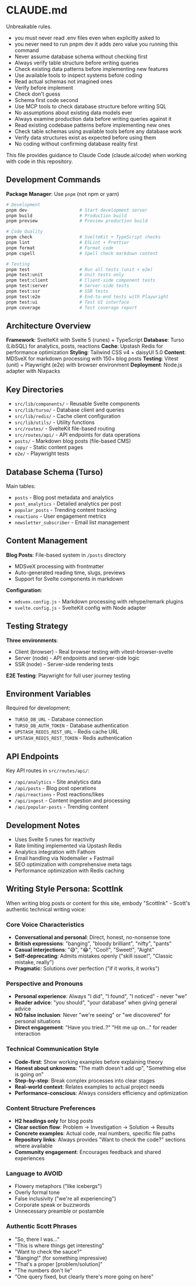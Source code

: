 # CLAUDE.md

<!-- cspell:ignore Nixpacks -->

Unbreakable rules.

- you must never read .env files even when explicitly asked to
- you never need to run pnpm dev it adds zero value you running this
  command
- Never assume database schema without checking first
- Always verify table structure before writing queries
- Check existing data patterns before implementing new features
- Use available tools to inspect systems before coding
- Read actual schemas not imagined ones
- Verify before implement
- Check don't guess
- Schema first code second
- Use MCP tools to check database structure before writing SQL
- No assumptions about existing data models ever
- Always examine production data before writing queries against it
- Read existing codebase patterns before implementing new ones
- Check table schemas using available tools before any database work
- Verify data structures exist as expected before using them
- No coding without confirming database reality first

This file provides guidance to Claude Code (claude.ai/code) when
working with code in this repository.

## Development Commands

**Package Manager**: Use `pnpm` (not npm or yarn)

```bash
# Development
pnpm dev                    # Start development server
pnpm build                  # Production build
pnpm preview                # Preview production build

# Code Quality
pnpm check                  # SvelteKit + TypeScript checks
pnpm lint                   # ESLint + Prettier
pnpm format                 # Format code
pnpm cspell                 # Spell check markdown content

# Testing
pnpm test                   # Run all tests (unit + e2e)
pnpm test:unit              # Unit tests only
pnpm test:client            # Client-side component tests
pnpm test:server            # Server-side tests
pnpm test:ssr               # SSR tests
pnpm test:e2e               # End-to-end tests with Playwright
pnpm test:ui                # Test UI interface
pnpm coverage               # Test coverage report
```

## Architecture Overview

**Framework**: SvelteKit with Svelte 5 (runes) + TypeScript
**Database**: Turso (LibSQL) for analytics, posts, reactions
**Cache**: Upstash Redis for performance optimization **Styling**:
Tailwind CSS v4 + daisyUI 5.0 **Content**: MDSveX for markdown
processing with 150+ blog posts **Testing**: Vitest (unit) +
Playwright (e2e) with browser environment **Deployment**: Node.js
adapter with Nixpacks

## Key Directories

- `src/lib/components/` - Reusable Svelte components
- `src/lib/turso/` - Database client and queries
- `src/lib/redis/` - Cache client configuration
- `src/lib/utils/` - Utility functions
- `src/routes/` - SvelteKit file-based routing
- `src/routes/api/` - API endpoints for data operations
- `posts/` - Markdown blog posts (file-based CMS)
- `copy/` - Static content pages
- `e2e/` - Playwright tests

## Database Schema (Turso)

Main tables:

- `posts` - Blog post metadata and analytics
- `post_analytics` - Detailed analytics per post
- `popular_posts` - Trending content tracking
- `reactions` - User engagement metrics
- `newsletter_subscriber` - Email list management

## Content Management

**Blog Posts**: File-based system in `/posts` directory

- MDSveX processing with frontmatter
- Auto-generated reading time, slugs, previews
- Support for Svelte components in markdown

**Configuration**:

- `mdsvex.config.js` - Markdown processing with rehype/remark plugins
- `svelte.config.js` - SvelteKit config with Node adapter

## Testing Strategy

**Three environments**:

- Client (browser) - Real browser testing with vitest-browser-svelte
- Server (node) - API endpoints and server-side logic
- SSR (node) - Server-side rendering tests

**E2E Testing**: Playwright for full user journey testing

## Environment Variables

Required for development:

- `TURSO_DB_URL` - Database connection
- `TURSO_DB_AUTH_TOKEN` - Database authentication
- `UPSTASH_REDIS_REST_URL` - Redis cache URL
- `UPSTASH_REDIS_REST_TOKEN` - Redis authentication

## API Endpoints

Key API routes in `src/routes/api/`:

- `/api/analytics` - Site analytics data
- `/api/posts` - Blog post operations
- `/api/reactions` - Post reactions/likes
- `/api/ingest` - Content ingestion and processing
- `/api/popular-posts` - Trending content

## Development Notes

- Uses Svelte 5 runes for reactivity
- Rate limiting implemented via Upstash Redis
- Analytics integration with Fathom
- Email handling via Nodemailer + Fastmail
- SEO optimization with comprehensive meta tags
- Performance optimization with Redis caching

## Writing Style Persona: ScottInk

When writing blog posts or content for this site, embody "ScottInk" -
Scott's authentic technical writing voice:

### Core Voice Characteristics

- **Conversational and personal**: Direct, honest, no-nonsense tone
- **British expressions**: "banging", "bloody brilliant", "nifty",
  "pants"
- **Casual interjections**: "😅", "😂", "Cool!", "Sweet!", "Aight"
- **Self-deprecating**: Admits mistakes openly ("skill issue!",
  "Classic mistake, really")
- **Pragmatic**: Solutions over perfection ("if it works, it works")

### Perspective and Pronouns

- **Personal experience**: Always "I did", "I found", "I noticed" -
  never "we"
- **Reader advice**: "you should", "your database" when giving general
  advice
- **NO false inclusion**: Never "we're seeing" or "we discovered" for
  personal situations
- **Direct engagement**: "Have you tried..?" "Hit me up on..." for
  reader interaction

### Technical Communication Style

- **Code-first**: Show working examples before explaining theory
- **Honest about unknowns**: "The math doesn't add up", "Something
  else is going on"
- **Step-by-step**: Break complex processes into clear stages
- **Real-world context**: Relates examples to actual project needs
- **Performance-conscious**: Always considers efficiency and
  optimization

### Content Structure Preferences

- **H2 headings only** for blog posts
- **Clear section flow**: Problem → Investigation → Solution → Results
- **Concrete examples**: Actual code, real numbers, specific file
  paths
- **Repository links**: Always provides "Want to check the code?"
  sections where available
- **Community engagement**: Encourages feedback and shared experiences

### Language to AVOID

- Flowery metaphors ("like icebergs")
- Overly formal tone
- False inclusivity ("we're all experiencing")
- Corporate speak or buzzwords
- Unnecessary preamble or postamble

### Authentic Scott Phrases

- "So, there I was..."
- "This is where things get interesting"
- "Want to check the sauce?"
- "Banging!" (for something impressive)
- "That's a proper [problem/solution]"
- "The numbers don't lie"
- "One query fixed, but clearly there's more going on here"
